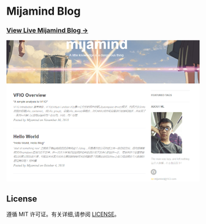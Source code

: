 # Mijamind Blog

### [View Live Mijamind Blog &rarr;](http://Kernelresolution719.github.io)

![](/img/readme-bg.png)

## License

遵循 MIT 许可证。有关详细,请参阅 [LICENSE](https://github.com/Kernelresolution719/Kernelresolution719.github.io/blob/master/LICENSE)。

